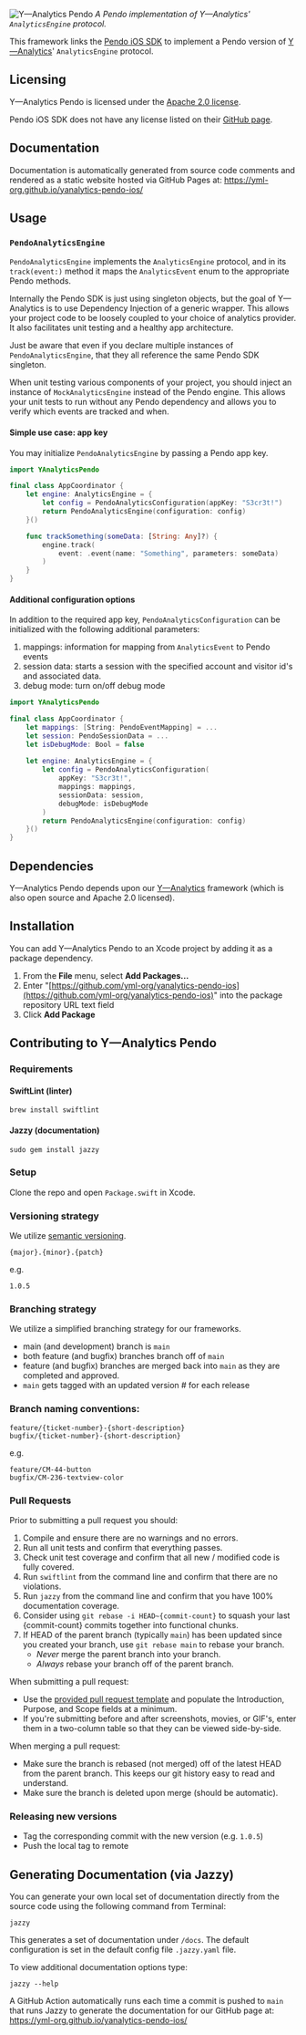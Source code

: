 ![Y—Analytics Pendo](https://user-images.githubusercontent.com/1037520/231155485-30ab1c51-f067-498b-9cfd-20d7369c0637.jpeg)
_A Pendo implementation of Y—Analytics' `AnalyticsEngine` protocol._

This framework links the [Pendo iOS SDK](https://github.com/pendo-io/pendo-mobile-ios) to implement a Pendo version of [Y—Analytics](https://github.com/yml-org/yanalytics-ios)' `AnalyticsEngine` protocol.

Licensing
----------
Y—Analytics Pendo is licensed under the [Apache 2.0 license](LICENSE).

Pendo iOS SDK does not have any license listed on their [GitHub page](https://github.com/pendo-io/pendo-mobile-ios).

Documentation
----------

Documentation is automatically generated from source code comments and rendered as a static website hosted via GitHub Pages at: https://yml-org.github.io/yanalytics-pendo-ios/

Usage
----------

### `PendoAnalyticsEngine`

`PendoAnalyticsEngine` implements the `AnalyticsEngine` protocol, and in its `track(event:)` method it maps the `AnalyticsEvent` enum to the appropriate Pendo methods.

Internally the Pendo SDK is just using singleton objects, but the goal of Y—Analytics is to use Dependency Injection of a generic wrapper. This allows your project code to be loosely coupled to your choice of analytics provider. It also facilitates unit testing and a healthy app architecture.

Just be aware that even if you declare multiple instances of `PendoAnalyticsEngine`, that they all reference the same Pendo SDK singleton.

When unit testing various components of your project, you should inject an instance of `MockAnalyticsEngine` instead of the Pendo engine. This allows your unit tests to run without any Pendo dependency and allows you to verify which events are tracked and when.

#### Simple use case: app key
You may initialize `PendoAnalyticsEngine` by passing a Pendo app key.

```swift
import YAnalyticsPendo

final class AppCoordinator {
    let engine: AnalyticsEngine = {
        let config = PendoAnalyticsConfiguration(appKey: "S3cr3t!")
        return PendoAnalyticsEngine(configuration: config)
    }()

    func trackSomething(someData: [String: Any]?) {
        engine.track(
            event: .event(name: "Something", parameters: someData)
        )
    }
}
```

#### Additional configuration options
In addition to the required app key, `PendoAnalyticsConfiguration` can be initialized with the following additional parameters:

1. mappings: information for mapping from `AnalyticsEvent` to Pendo events
2. session data: starts a session with the specified account and visitor id's and associated data.
3. debug mode: turn on/off debug mode

```swift
import YAnalyticsPendo

final class AppCoordinator {
    let mappings: [String: PendoEventMapping] = ...
    let session: PendoSessionData = ...
    let isDebugMode: Bool = false
    
    let engine: AnalyticsEngine = {
        let config = PendoAnalyticsConfiguration(
            appKey: "S3cr3t!",
            mappings: mappings,
            sessionData: session,
            debugMode: isDebugMode
        )
        return PendoAnalyticsEngine(configuration: config)
    }()
}
```

Dependencies
----------

Y—Analytics Pendo depends upon our [Y—Analytics](https://github.com/yml-org/yanalytics-ios) framework (which is also open source and Apache 2.0 licensed).

Installation
----------

You can add Y—Analytics Pendo to an Xcode project by adding it as a package dependency.

1. From the **File** menu, select **Add Packages...**
2. Enter "[https://github.com/yml-org/yanalytics-pendo-ios](https://github.com/yml-org/yanalytics-pendo-ios)" into the package repository URL text field
3. Click **Add Package**

Contributing to Y—Analytics Pendo
----------

### Requirements

#### SwiftLint (linter)
```
brew install swiftlint
```

#### Jazzy (documentation)
```
sudo gem install jazzy
```

### Setup

Clone the repo and open `Package.swift` in Xcode.

### Versioning strategy

We utilize [semantic versioning](https://semver.org).

```
{major}.{minor}.{patch}
```

e.g.

```
1.0.5
```

### Branching strategy

We utilize a simplified branching strategy for our frameworks.

* main (and development) branch is `main`
* both feature (and bugfix) branches branch off of `main`
* feature (and bugfix) branches are merged back into `main` as they are completed and approved.
* `main` gets tagged with an updated version # for each release
 
### Branch naming conventions:

```
feature/{ticket-number}-{short-description}
bugfix/{ticket-number}-{short-description}
```
e.g.
```
feature/CM-44-button
bugfix/CM-236-textview-color
```

### Pull Requests

Prior to submitting a pull request you should:

1. Compile and ensure there are no warnings and no errors.
2. Run all unit tests and confirm that everything passes.
3. Check unit test coverage and confirm that all new / modified code is fully covered.
4. Run `swiftlint` from the command line and confirm that there are no violations.
5. Run `jazzy` from the command line and confirm that you have 100% documentation coverage.
6. Consider using `git rebase -i HEAD~{commit-count}` to squash your last {commit-count} commits together into functional chunks.
7. If HEAD of the parent branch (typically `main`) has been updated since you created your branch, use `git rebase main` to rebase your branch.
    * _Never_ merge the parent branch into your branch.
    * _Always_ rebase your branch off of the parent branch.

When submitting a pull request:

* Use the [provided pull request template](.github/pull_request_template.md) and populate the Introduction, Purpose, and Scope fields at a minimum.
* If you're submitting before and after screenshots, movies, or GIF's, enter them in a two-column table so that they can be viewed side-by-side.

When merging a pull request:

* Make sure the branch is rebased (not merged) off of the latest HEAD from the parent branch. This keeps our git history easy to read and understand.
* Make sure the branch is deleted upon merge (should be automatic).

### Releasing new versions
* Tag the corresponding commit with the new version (e.g. `1.0.5`)
* Push the local tag to remote

Generating Documentation (via Jazzy)
----------

You can generate your own local set of documentation directly from the source code using the following command from Terminal:
```
jazzy
```
This generates a set of documentation under `/docs`. The default configuration is set in the default config file `.jazzy.yaml` file.

To view additional documentation options type:
```
jazzy --help
```
A GitHub Action automatically runs each time a commit is pushed to `main` that runs Jazzy to generate the documentation for our GitHub page at: https://yml-org.github.io/yanalytics-pendo-ios/
